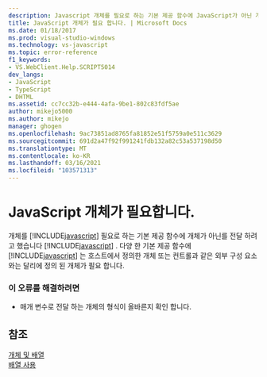```yaml
---
description: Javascript 개체를 필요로 하는 기본 제공 함수에 JavaScript가 아닌 개체를 전달 하려고 했습니다.
title: JavaScript 개체가 필요 합니다. | Microsoft Docs
ms.date: 01/18/2017
ms.prod: visual-studio-windows
ms.technology: vs-javascript
ms.topic: error-reference
f1_keywords:
- VS.WebClient.Help.SCRIPT5014
dev_langs:
- JavaScript
- TypeScript
- DHTML
ms.assetid: cc7cc32b-e444-4afa-9be1-802c83fdf5ae
author: mikejo5000
ms.author: mikejo
manager: ghogen
ms.openlocfilehash: 9ac73851ad8765fa81852e51f5759a0e511c3629
ms.sourcegitcommit: 691d2a47f92f991241fdb132a82c53a537198d50
ms.translationtype: MT
ms.contentlocale: ko-KR
ms.lasthandoff: 03/16/2021
ms.locfileid: "103571313"
---
```

# <a name="javascript-object-expected"></a>JavaScript 개체가 필요합니다.
개체를 [!INCLUDE[javascript](../../javascript/includes/javascript-md.md)] 필요로 하는 기본 제공 함수에 개체가 아닌를 전달 하려고 했습니다 [!INCLUDE[javascript](../../javascript/includes/javascript-md.md)] . 다양 한 기본 제공 함수에 [!INCLUDE[javascript](../../javascript/includes/javascript-md.md)] 는 호스트에서 정의한 개체 또는 컨트롤과 같은 외부 구성 요소와는 달리에 정의 된 개체가 필요 합니다.  
  
### <a name="to-correct-this-error"></a>이 오류를 해결하려면  
  
- 매개 변수로 전달 하는 개체의 형식이 올바른지 확인 합니다.  
  
## <a name="see-also"></a>참조  
 [개체 및 배열](https://developer.mozilla.org/docs/Learn/JavaScript/Objects)   
 [배열 사용](https://developer.mozilla.org/docs/Learn/JavaScript/First_steps/Arrays)

